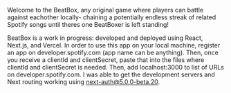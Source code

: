 Welcome to the BeatBox, any original game where players can battle against eachother locally- chaining a potentially endless streak of related Spotify songs until theres one BeatBoxer is left standing!

BeatBox is a work in progress: developed and deployed using React, Next.js, and Vercel.
In order to use this app on your local machine, register an app on developer.spotify.com (app name can be anything). Then, once you receive a clientId and clientSecret, paste that into the files where clientId and clientSecret is needed. Then, add localhost:3000 to list of URLs on developer.spotify.com. I was able to get the development servers and Next routing working using next-auth@5.0.0-beta.20.
